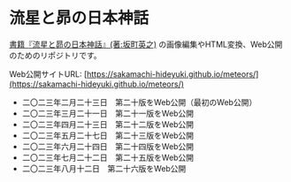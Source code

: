 # 流星と昴の日本神話

[書籍『流星と昴の日本神話』(著:坂町英之)](https://www.amazon.co.jp/dp/B09DX3WVX6/)
の画像編集やHTML変換、Web公開のためのリポジトリです。

Web公開サイトURL:
[https://sakamachi-hideyuki.github.io/meteors/](https://sakamachi-hideyuki.github.io/meteors/)

- 二〇二三年二月二十三日　第二十版をWeb公開（最初のWeb公開）
- 二〇二三年三月二十一日　第二十一版をWeb公開
- 二〇二三年四月二十三日　第二十二版をWeb公開
- 二〇二三年五月二十七日　第二十三版をWeb公開
- 二〇二三年六月二十四日　第二十四版をWeb公開
- 二〇二三年七月二十二日　第二十五版をWeb公開
- 二〇二三年八月十二日　第二十六版をWeb公開
